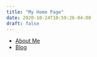 ```yaml
---
title: "My Home Page"
date: 2020-10-24T10:59:26-04:00
draft: false
---
```

- [About Me](/about/)
- [Blog](/blog/)



